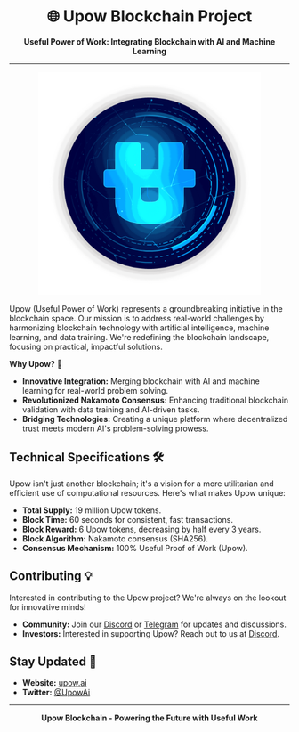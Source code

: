<h1 align="center">🌐 Upow Blockchain Project</h1>
<p align="center">
  <strong>Useful Power of Work: Integrating Blockchain with AI and Machine Learning</strong>
</p>

---

<p align="center">
  <img src="https://raw.githubusercontent.com/upowai/upowai/main/logocompressed.png" alt="Upow Logo" width="400"/>
</p>

Upow (Useful Power of Work) represents a groundbreaking initiative in the blockchain space. Our mission is to address real-world challenges by harmonizing blockchain technology with artificial intelligence, machine learning, and data training. We're redefining the blockchain landscape, focusing on practical, impactful solutions.

**Why Upow?** 🚀

- **Innovative Integration:** Merging blockchain with AI and machine learning for real-world problem solving.
- **Revolutionized Nakamoto Consensus:** Enhancing traditional blockchain validation with data training and AI-driven tasks.
- **Bridging Technologies:** Creating a unique platform where decentralized trust meets modern AI's problem-solving prowess.

## Technical Specifications 🛠️

Upow isn't just another blockchain; it's a vision for a more utilitarian and efficient use of computational resources. Here's what makes Upow unique:

- **Total Supply:** 19 million Upow tokens.
- **Block Time:** 60 seconds for consistent, fast transactions.
- **Block Reward:** 6 Upow tokens, decreasing by half every 3 years.
- **Block Algorithm:** Nakamoto consensus (SHA256).
- **Consensus Mechanism:** 100% Useful Proof of Work (Upow).

## Contributing 💡

Interested in contributing to the Upow project? We're always on the lookout for innovative minds!
- **Community:** Join our [Discord](https://discord.gg/f2Vy5SpdB2) or [Telegram](https://t.me/upowcoin) for updates and discussions.
- **Investors:** Interested in supporting Upow? Reach out to us at [Discord](https://discord.gg/f2Vy5SpdB2).

## Stay Updated 📢

- **Website:** [upow.ai](https://upow.ai)
- **Twitter:** [@UpowAi](https://twitter.com/Upowai)


---

<p align="center">
  <strong>Upow Blockchain - Powering the Future with Useful Work</strong>
</p>


